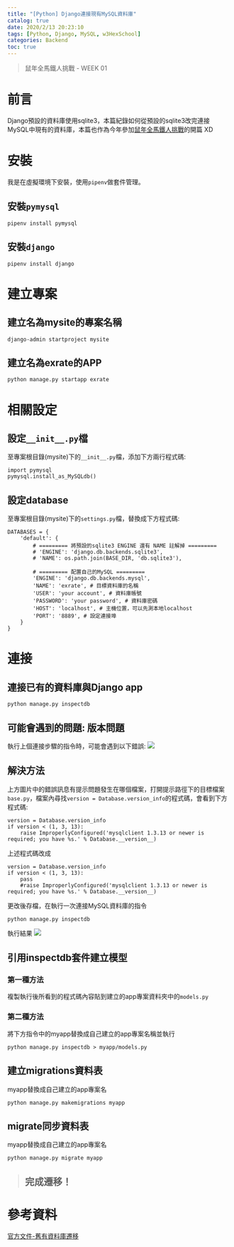 ```yaml
---
title: "[Python] Django連接現有MySQL資料庫"
catalog: true
date: 2020/2/13 20:23:10
tags: [Python, Django, MySQL, w3HexSchool]
categories: Backend
toc: true
---
```


>鼠年全馬鐵人挑戰 - WEEK 01

<!-- toc -->
# 前言
Django預設的資料庫使用sqlite3，本篇紀錄如何從預設的sqlite3改完連接MySQL中現有的資料庫，本篇也作為今年參加[鼠年全馬鐵人挑戰](https://www.hexschool.com/2019/11/14/2019-11-14-w3Hexschool-2020-challenge/)的開篇 XD
<!--more--> 
# 安裝
我是在虛擬環境下安裝，使用`pipenv`做套件管理。
## 安裝`pymysql`
```python=
pipenv install pymysql
```
## 安裝`django`
```python=
pipenv install django
```
# 建立專案
## 建立名為mysite的專案名稱
```python=
django-admin startproject mysite
```
## 建立名為exrate的APP
```python=
python manage.py startapp exrate
```
# 相關設定
## 設定`__init__.py`檔
至專案根目錄(mysite)下的`__init__.py`檔，添加下方兩行程式碼:
```python=
import pymysql
pymysql.install_as_MySQLdb()
```
## 設定database
至專案根目錄(mysite)下的`settings.py`檔，替換成下方程式碼:
```python=
DATABASES = {
    'default': {
        # ========= 將預設的sqlite3 ENGINE 還有 NAME 註解掉 =========
        # 'ENGINE': 'django.db.backends.sqlite3',
        # 'NAME': os.path.join(BASE_DIR, 'db.sqlite3'),
        
        # ========= 配置自己的MySQL =========
        'ENGINE': 'django.db.backends.mysql',
        'NAME': 'exrate', # 目標資料庫的名稱
        'USER': 'your account', # 資料庫帳號
        'PASSWORD': 'your password', # 資料庫密碼
        'HOST': 'localhost', # 主機位置，可以先測本地localhost
        'PORT': '8889', # 設定連接埠
    }
}
```
# 連接
## 連接已有的資料庫與Django app
```python=
python manage.py inspectdb
```
## 可能會遇到的問題: 版本問題
執行上個連接步驟的指令時，可能會遇到以下錯誤:
![](https://i.imgur.com/KlqOKAD.png)
## 解決方法
上方圖片中的錯誤訊息有提示問題發生在哪個檔案，打開提示路徑下的目標檔案`base.py`，檔案內尋找`version = Database.version_info`的程式碼，會看到下方程式碼:
```python=
version = Database.version_info
if version < (1, 3, 13):
    raise ImproperlyConfigured('mysqlclient 1.3.13 or newer is required; you have %s.' % Database.__version__)
```
上述程式碼改成
```python=
version = Database.version_info
if version < (1, 3, 13):
    pass
    #raise ImproperlyConfigured('mysqlclient 1.3.13 or newer is required; you have %s.' % Database.__version__)
```
更改後存檔，在執行一次連接MySQL資料庫的指令
```python=
python manage.py inspectdb
```
執行結果
![](https://i.imgur.com/3Lps7zZ.png)
## 引用inspectdb套件建立模型
### 第一種方法
複製執行後所看到的程式碼內容貼到建立的app專案資料夾中的`models.py`

### 第二種方法
將下方指令中的myapp替換成自己建立的app專案名稱並執行
```python=
python manage.py inspectdb > myapp/models.py 
```
## 建立migrations資料表
myapp替換成自己建立的app專案名
```python=
python manage.py makemigrations myapp
```
## migrate同步資料表
myapp替換成自己建立的app專案名
```python=
python manage.py migrate myapp
```


> ##  完成遷移！

# 參考資料
[官方文件-舊有資料庫遷移](https://docs.djangoproject.com/en/3.0/howto/legacy-databases/)